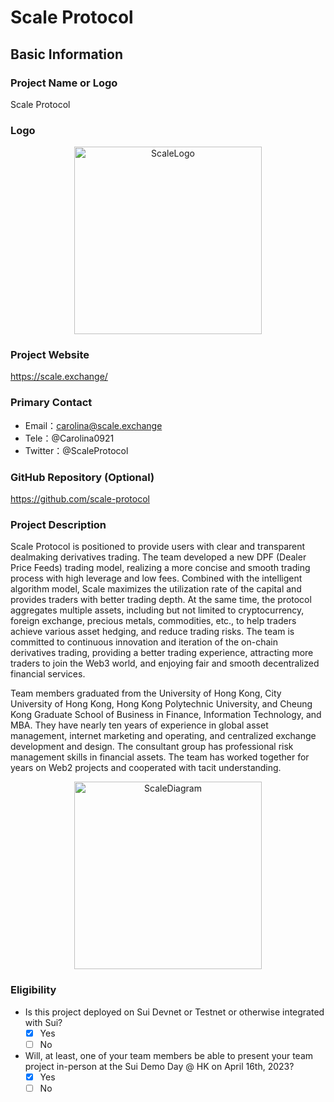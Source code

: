 # Scale Protocol

## Basic Information

### Project Name or Logo
Scale Protocol
### Logo

<p align="center">
    <img src="https://scale-static.s3.ap-east-1.amazonaws.com/icon/ScaleLOGO.jpeg" alt="ScaleLogo" width="300">
</p>


### Project Website
https://scale.exchange/

### Primary Contact
- Email：carolina@scale.exchange
- Tele：@Carolina0921
- Twitter：@ScaleProtocol

### GitHub Repository (Optional)
https://github.com/scale-protocol

### Project Description
Scale Protocol is positioned to provide users with clear and transparent dealmaking derivatives trading. The team developed a new DPF (Dealer Price Feeds) trading model, realizing a more concise and smooth trading process with high leverage and low fees. Combined with the intelligent algorithm model, Scale maximizes the utilization rate of the capital and provides traders with better trading depth. At the same time, the protocol aggregates multiple assets, including but not limited to cryptocurrency, foreign exchange, precious metals, commodities, etc., to help traders achieve various asset hedging, and reduce trading risks. The team is committed to continuous innovation and iteration of the on-chain derivatives trading, providing a better trading experience, attracting more traders to join the Web3 world, and enjoying fair and smooth decentralized financial services.

Team members graduated from the University of Hong Kong, City University of Hong Kong, Hong Kong Polytechnic University, and Cheung Kong Graduate School of Business in Finance, Information Technology, and MBA. They have nearly ten years of experience in global asset management, internet marketing and operating, and centralized exchange development and design. The consultant group has professional risk management skills in financial assets. The team has worked together for years on Web2 projects and cooperated with tacit understanding.

<p align="center">
    <img src="https://scale-static.s3.ap-east-1.amazonaws.com/icon/DPF.jpeg" alt="ScaleDiagram" width="300">
</p>


### Eligibility

- Is this project deployed on Sui Devnet or Testnet or otherwise integrated with Sui?
    - [x] Yes
    - [ ] No
- Will, at least, one of your team members be able to present your team project in-person at the Sui Demo Day @ HK on April 16th, 2023?
    - [x] Yes
    - [ ] No

